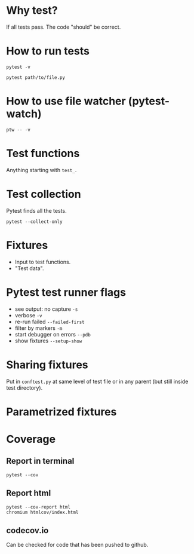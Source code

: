 # Why test?
If all tests pass. The code "should" be correct.

# How to run tests

    pytest -v

    pytest path/to/file.py

# How to use file watcher (pytest-watch)

    ptw -- -v

# Test functions
Anything starting with `test_`.

# Test collection
Pytest finds all the tests.

    pytest --collect-only

# Fixtures
- Input to test functions.
- "Test data".

# Pytest test runner flags

- see output: no capture `-s`
- verbose `-v`
- re-run failed `--failed-first`
- filter by markers `-m`
- start debugger on errors `--pdb`
- show fixtures `--setup-show`

# Sharing fixtures
Put in `conftest.py` at same level of test file or in any parent (but still
inside test directory).

# Parametrized fixtures
# Coverage
## Report in terminal

    pytest --cov

## Report html

    pytest --cov-report html
    chromium htmlcov/index.html

## codecov.io
Can be checked for code that has been pushed to github.
